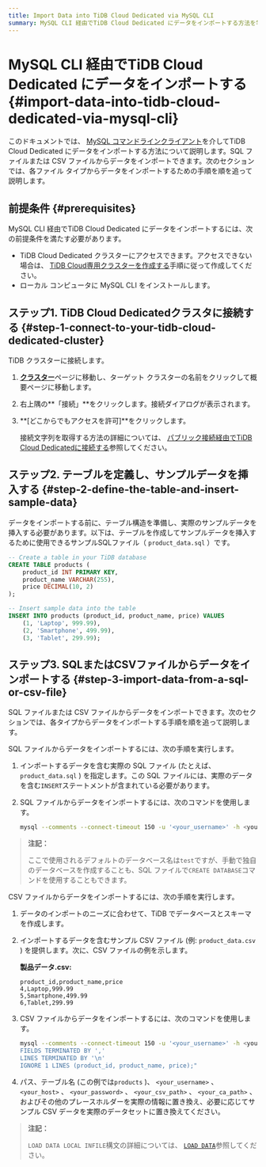 ```yaml
---
title: Import Data into TiDB Cloud Dedicated via MySQL CLI
summary: MySQL CLI 経由でTiDB Cloud Dedicated にデータをインポートする方法を学びます。
---
```


# MySQL CLI 経由でTiDB Cloud Dedicated にデータをインポートする {#import-data-into-tidb-cloud-dedicated-via-mysql-cli}

このドキュメントでは、 [MySQL コマンドラインクライアント](https://dev.mysql.com/doc/refman/8.0/en/mysql.html)を介してTiDB Cloud Dedicated にデータをインポートする方法について説明します。SQL ファイルまたは CSV ファイルからデータをインポートできます。次のセクションでは、各ファイル タイプからデータをインポートするための手順を順を追って説明します。

## 前提条件 {#prerequisites}

MySQL CLI 経由でTiDB Cloud Dedicated にデータをインポートするには、次の前提条件を満たす必要があります。

-   TiDB Cloud Dedicated クラスターにアクセスできます。アクセスできない場合は、 [TiDB Cloud専用クラスターを作成する](/tidb-cloud/create-tidb-cluster.md)手順に従って作成してください。
-   ローカル コンピュータに MySQL CLI をインストールします。

## ステップ1. TiDB Cloud Dedicatedクラスタに接続する {#step-1-connect-to-your-tidb-cloud-dedicated-cluster}

TiDB クラスターに接続します。

1.  [**クラスター**](https://tidbcloud.com/console/clusters)ページに移動し、ターゲット クラスターの名前をクリックして概要ページに移動します。

2.  右上隅の**「接続」**をクリックします。接続ダイアログが表示されます。

3.  **[どこからでもアクセスを許可]**をクリックします。

    接続文字列を取得する方法の詳細については、 [パブリック接続経由​​でTiDB Cloud Dedicatedに接続する](/tidb-cloud/connect-via-standard-connection.md)参照してください。

## ステップ2. テーブルを定義し、サンプルデータを挿入する {#step-2-define-the-table-and-insert-sample-data}

データをインポートする前に、テーブル構造を準備し、実際のサンプルデータを挿入する必要があります。以下は、テーブルを作成してサンプルデータを挿入するために使用できるサンプルSQLファイル（ `product_data.sql` ）です。

```sql
-- Create a table in your TiDB database
CREATE TABLE products (
    product_id INT PRIMARY KEY,
    product_name VARCHAR(255),
    price DECIMAL(10, 2)
);

-- Insert sample data into the table
INSERT INTO products (product_id, product_name, price) VALUES
    (1, 'Laptop', 999.99),
    (2, 'Smartphone', 499.99),
    (3, 'Tablet', 299.99);
```

## ステップ3. SQLまたはCSVファイルからデータをインポートする {#step-3-import-data-from-a-sql-or-csv-file}

SQL ファイルまたは CSV ファイルからデータをインポートできます。次のセクションでは、各タイプからデータをインポートする手順を順を追って説明します。

<SimpleTab>
<div label="From an SQL file">

SQL ファイルからデータをインポートするには、次の手順を実行します。

1.  インポートするデータを含む実際の SQL ファイル (たとえば、 `product_data.sql` ) を指定します。この SQL ファイルには、実際のデータを含む`INSERT`ステートメントが含まれている必要があります。

2.  SQL ファイルからデータをインポートするには、次のコマンドを使用します。

    ```bash
    mysql --comments --connect-timeout 150 -u '<your_username>' -h <your_cluster_host> -P 4000 -D test --ssl-mode=VERIFY_IDENTITY --ssl-ca=<your_ca_path> -p <your_password> < product_data.sql
    ```

> **注記：**
>
> ここで使用されるデフォルトのデータベース名は`test`ですが、手動で独自のデータベースを作成することも、SQL ファイルで`CREATE DATABASE`コマンドを使用することもできます。

</div>
<div label="From a CSV file">

CSV ファイルからデータをインポートするには、次の手順を実行します。

1.  データのインポートのニーズに合わせて、TiDB でデータベースとスキーマを作成します。

2.  インポートするデータを含むサンプル CSV ファイル (例: `product_data.csv` ) を提供します。次に、CSV ファイルの例を示します。

    **製品データ.csv:**

    ```csv
    product_id,product_name,price
    4,Laptop,999.99
    5,Smartphone,499.99
    6,Tablet,299.99
    ```

3.  CSV ファイルからデータをインポートするには、次のコマンドを使用します。

    ```bash
    mysql --comments --connect-timeout 150 -u '<your_username>' -h <your_host> -P 4000 -D test --ssl-mode=VERIFY_IDENTITY --ssl-ca=<your_ca_path> -p<your_password> -e "LOAD DATA LOCAL INFILE '<your_csv_path>' INTO TABLE products
    FIELDS TERMINATED BY ','
    LINES TERMINATED BY '\n'
    IGNORE 1 LINES (product_id, product_name, price);"
    ```

4.  パス、テーブル名 (この例では`products` )、 `<your_username>` 、 `<your_host>` 、 `<your_password>` 、 `<your_csv_path>` 、 `<your_ca_path>` 、およびその他のプレースホルダーを実際の情報に置き換え、必要に応じてサンプル CSV データを実際のデータセットに置き換えてください。

> **注記：**
>
> `LOAD DATA LOCAL INFILE`構文の詳細については、 [`LOAD DATA`](/sql-statements/sql-statement-load-data.md)参照してください。

</div>
</SimpleTab>
